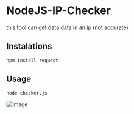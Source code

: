 # NodeJS-IP-Checker

this tool can get data data in an ip (not accurate)

## Instalations
```npm install request```

## Usage
```node checker.js```

![image](https://cdn.discordapp.com/attachments/780443101596221460/780455239080869898/unknown.png)
